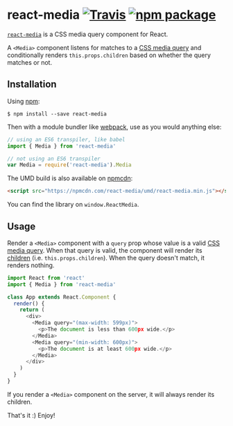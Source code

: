 # react-media [![Travis][build-badge]][build] [![npm package][npm-badge]][npm]

[build-badge]: https://img.shields.io/travis/mjackson/react-media/master.svg?style=flat-square
[build]: https://travis-ci.org/mjackson/react-media

[npm-badge]: https://img.shields.io/npm/v/react-media.svg?style=flat-square
[npm]: https://www.npmjs.org/package/react-media

[`react-media`](https://www.npmjs.com/package/react-media) is a CSS media query component for React.

A `<Media>` component listens for matches to a [CSS media query](https://developer.mozilla.org/en-US/docs/Web/CSS/Media_Queries) and conditionally renders `this.props.children` based on whether the query matches or not.

## Installation

Using [npm](https://www.npmjs.com/):

    $ npm install --save react-media

Then with a module bundler like [webpack](https://webpack.github.io/), use as you would anything else:

```js
// using an ES6 transpiler, like babel
import { Media } from 'react-media'

// not using an ES6 transpiler
var Media = require('react-media').Media
```

The UMD build is also available on [npmcdn](https://npmcdn.com):

```html
<script src="https://npmcdn.com/react-media/umd/react-media.min.js"></script>
```

You can find the library on `window.ReactMedia`.

## Usage

Render a `<Media>` component with a `query` prop whose value is a valid [CSS media query](https://developer.mozilla.org/en-US/docs/Web/CSS/Media_Queries). When that query is valid, the component will render its [children](https://facebook.github.io/react/tips/children-props-type.html) (i.e. `this.props.children`). When the query doesn't match, it renders nothing.

```js
import React from 'react'
import { Media } from 'react-media'

class App extends React.Component {
  render() {
    return (
      <div>
        <Media query="(max-width: 599px)">
          <p>The document is less than 600px wide.</p>
        </Media>
        <Media query="(min-width: 600px)">
          <p>The document is at least 600px wide.</p>
        </Media>
      </div>
    )
  }
}
```

If you render a `<Media>` component on the server, it will always render its children.

That's it :) Enjoy!
